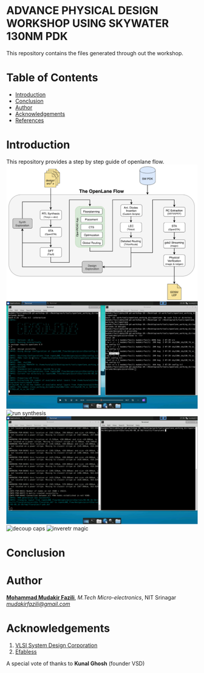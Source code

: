 # ADVANCE PHYSICAL DESIGN WORKSHOP USING SKYWATER 130NM PDK

This repository contains the files generated through out the workshop. 

# Table of Contents
- [Introduction](#introduction)
- [Conclusion](#conclusion)
- [Author](#author)
- [Acknowledgements](#acknowledgements)
- [References](#references)

# Introduction

This repository provides a step by step guide of openlane flow.
![flow](images/0.png)
![starting openlane](images/1.png)
![run synthesis](images/2.png)
![run floorplan](images/3.png)
![decoup caps](images/4.png)
![inveretr magic](images/5.png)

# Conclusion



# Author
[**Mohammad Mudakir Fazili**](https://www.linkedin.com/in/mudakirfazili14/), *M.Tech Micro-electronics*, NIT Srinagar                                                                                           
*mudakirfazili@gmail.com*

# Acknowledgements
1. [VLSI System Design Corporation](https://www.vlsisystemdesign.com/)
2. [Efabless](https://efabless.com)

A special vote of thanks to **Kunal Ghosh** (founder VSD)
